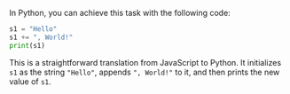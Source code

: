 In Python, you can achieve this task with the following code:

```python
s1 = "Hello"
s1 += ", World!"
print(s1)
```
This is a straightforward translation from JavaScript to Python. It initializes `s1` as the string `"Hello"`, appends `", World!"` to it, and then prints the new value of `s1`.
